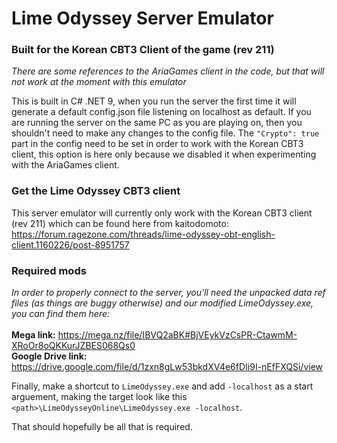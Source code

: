 # Lime Odyssey Server Emulator
### Built for the Korean CBT3 Client of the game (rev 211)
_There are some references to the AriaGames client in the code, but that will not work at the moment with this emulator_

This is built in C# .NET 9, when you run the server the first time it will generate a default config.json file listening on localhost as default.
If you are running the server on the same PC as you are playing on, then you shouldn't need to make any changes to the config file.
The `"Crypto": true` part in the config need to be set in order to work with the Korean CBT3 client, this option is here only because we disabled it when experimenting with the AriaGames client.

### Get the Lime Odyssey CBT3 client
This server emulator will currently only work with the Korean CBT3 client (rev 211) which can be found here from kaitodomoto: \
https://forum.ragezone.com/threads/lime-odyssey-obt-english-client.1160226/post-8951757

### Required mods
_In order to properly connect to the server, you'll need the unpacked data ref files (as things are buggy otherwise) and our modified LimeOdyssey.exe, you can find them here:_ \
\
**Mega link:** https://mega.nz/file/IBVQ2aBK#BjVEykVzCsPR-CtawmM-XRoOr8oQKKurJZBES068Qs0 \
**Google Drive link:** https://drive.google.com/file/d/1zxn8gLw53bkdXV4e6fDIi9I-nEfFXQSi/view


Finally, make a shortcut to `LimeOdyssey.exe` and add `-localhost` as a start arguement, making the target look like this `<path>\LimeOdysseyOnline\LimeOdyssey.exe -localhost`.

That should hopefully be all that is required.
